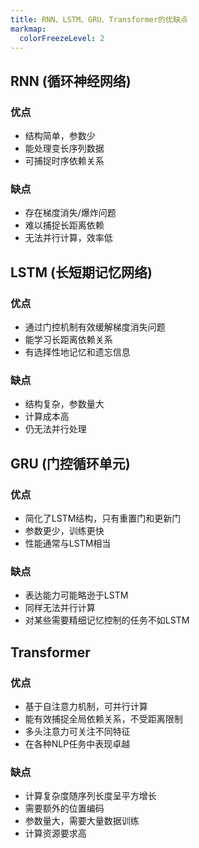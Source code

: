 ```yaml
---
title: RNN、LSTM、GRU、Transformer的优缺点
markmap:
  colorFreezeLevel: 2
---
```


## RNN (循环神经网络)

### 优点

- 结构简单，参数少
- 能处理变长序列数据
- 可捕捉时序依赖关系

### 缺点

- 存在梯度消失/爆炸问题
- 难以捕捉长距离依赖
- 无法并行计算，效率低

## LSTM (长短期记忆网络)

### 优点

- 通过门控机制有效缓解梯度消失问题
- 能学习长距离依赖关系
- 有选择性地记忆和遗忘信息

### 缺点

- 结构复杂，参数量大
- 计算成本高
- 仍无法并行处理

## GRU (门控循环单元)

### 优点

- 简化了LSTM结构，只有重置门和更新门
- 参数更少，训练更快
- 性能通常与LSTM相当

### 缺点

- 表达能力可能略逊于LSTM
- 同样无法并行计算
- 对某些需要精细记忆控制的任务不如LSTM

## Transformer

### 优点

- 基于自注意力机制，可并行计算
- 能有效捕捉全局依赖关系，不受距离限制
- 多头注意力可关注不同特征
- 在各种NLP任务中表现卓越

### 缺点

- 计算复杂度随序列长度呈平方增长
- 需要额外的位置编码
- 参数量大，需要大量数据训练
- 计算资源要求高
